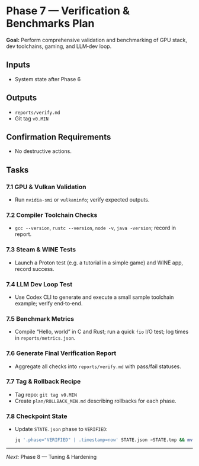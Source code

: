 # Phase 7 — Verification & Benchmarks Plan

**Goal:** Perform comprehensive validation and benchmarking of GPU stack, dev toolchains, gaming, and LLM‑dev loop.

## Inputs
- System state after Phase 6

## Outputs
- `reports/verify.md`
- Git tag `v0.MIN`

## Confirmation Requirements
- No destructive actions.

## Tasks

### 7.1 GPU & Vulkan Validation
- Run `nvidia-smi` or `vulkaninfo`; verify expected outputs.

### 7.2 Compiler Toolchain Checks
- `gcc --version`, `rustc --version`, `node -v`, `java -version`; record in report.

### 7.3 Steam & WINE Tests
- Launch a Proton test (e.g. a tutorial in a simple game) and WINE app, record success.

### 7.4 LLM Dev Loop Test
- Use Codex CLI to generate and execute a small sample toolchain example; verify end‑to‑end.

### 7.5 Benchmark Metrics
- Compile “Hello, world” in C and Rust; run a quick `fio` I/O test; log times in `reports/metrics.json`.

### 7.6 Generate Final Verification Report
- Aggregate all checks into `reports/verify.md` with pass/fail statuses.

### 7.7 Tag & Rollback Recipe
- Tag repo: `git tag v0.MIN`
- Create `plan/ROLLBACK_MIN.md` describing rollbacks for each phase.

### 7.8 Checkpoint State
- Update `STATE.json` phase to `VERIFIED`:
  ```bash
  jq '.phase="VERIFIED" | .timestamp=now' STATE.json >STATE.tmp && mv STATE.tmp STATE.json
  ```

---

*Next:* Phase 8 — Tuning & Hardening
